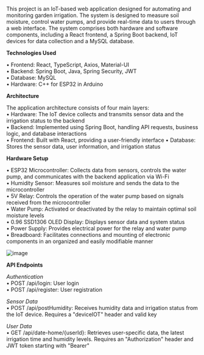 This project is an IoT-based web application designed for automating and monitoring garden irrigation. The system is designed to measure soil moisture, control water pumps, and provide real-time data to users through a web interface. The system comprises both hardware and software components, including a React frontend, a Spring Boot backend, IoT devices for data collection and a MySQL database. 

**Technologies Used**

•	Frontend: React, TypeScript, Axios, Material-UI  
•	Backend: Spring Boot, Java, Spring Security, JWT  
•	Database: MySQL  
•	Hardware: C++ for ESP32 in Arduino    

**Architecture**

The application architecture consists of four main layers:  
•	Hardware: The IoT device collects and transmits sensor data and the irrigation status to the backend  
•	Backend: Implemented using Spring Boot, handling API requests, business logic, and database interactions  
•	Frontend: Built with React, providing a user-friendly interface 
•	Database: Stores the sensor data, user information, and irrigation status  

**Hardware Setup**

•	ESP32 Microcontroller: Collects data from sensors, controls the water pump, and communicates with the backend application via Wi-Fi  
•	Humidity Sensor: Measures soil moisture and sends the data to the microcontroller  
•	5V Relay: Controls the operation of the water pump based on signals received from the microcontroller  
•	Water Pump: Activated or deactivated by the relay to maintain optimal soil moisture levels  
•	0.96 SSD1306 OLED Display: Displays sensor data and system status  
•	Power Supply: Provides electrical power for the relay and water pump  
•	Breadboard: Facilitates connections and mounting of electronic components in an organized and easily modifiable manner    

![image](https://github.com/user-attachments/assets/77420b31-554c-4512-b8e1-41d30daf62f1)

**API Endpoints**

_Authentication_  
•	POST /api/login: User login  
•	POST /api/register: User registration  

_Sensor Data_  
•	POST /api/postHumidity: Receives humidity data and irrigation status from the IoT device. Requires a "deviceIOT" header and valid key  

_User Data_  
•	GET /api/date-home/{userId}: Retrieves user-specific data, the latest irrigation time and humidity levels. Requires an "Authorization" header and JWT token starting with "Bearer"
 
